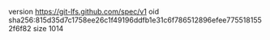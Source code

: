 version https://git-lfs.github.com/spec/v1
oid sha256:815d35d7c1758ee26c1f49196ddfb1e31c6f786512896efee7755181552f6f82
size 1014
